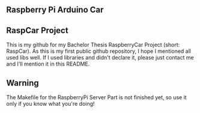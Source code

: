 Raspberry Pi Arduino Car
------------------------------------------------------------------
RaspCar Project
------------------------------------------------------------------

This is my github for my Bachelor Thesis RaspberryCar Project (short: RaspCar).
As this is my first public github repository, I hope I mentioned all used libs well.
If I used libraries and didn't declare it, please just contact me and I'll mention it in this README.



Warning
--------
The Makefile for the RaspberryPi Server Part is not finished yet, so use it only if you know what you're doing!

